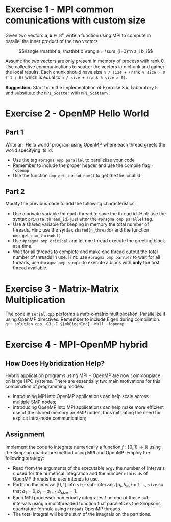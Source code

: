 # Exercise 1 - MPI common comunications with custom size
Given two vectors $\mathbf a, \mathbf b \in \mathbb R^n$ write a function using MPI to compute in parallel the inner product of the two vectors

$$\langle \mathbf a, \mathbf b \rangle = \sum_{i=0}^n a_i b_i$$

Assume the two vectors are only present in memory of process with rank 0. Use collective communications to scatter the vectors into chunk and gather the local results. Each chunk should have size `n / size + (rank % size > 0 ? 1 : 0)` which is equal to `n / size + (rank % size > 0)`.

**Suggestion:**  Start from the implementation of Exercise 3 in Laboratory 5 and substitute the `MPI_Scatter` with `MPI_Scatterv`.

# Exercise 2 - OpenMP Hello World
## Part 1
Write an 'Hello world' program using OpenMP where each thread greets the world specifying its id.

* Use the tag `#pragma omp parallel` to parallelize your code
* Remember to include the proper header and use the compile flag `-fopenmp`
* Use the function `omp_get_thread_num()` to get the the local id

## Part 2
Modify the previous code to add the following characteristics:

* Use a private variable for each thread to save the thread id. Hint: use the syntax `private(thread_id)` just after the `#pragma omp parallel` tag.
* Use a shared variable for keeping in memory the total number of threads. Hint: use the syntax `shared(n_threads)` and the function `omp_get_num_threads()`
* Use `#pragma omp critical` and let one thread execute the greeting block at a time.
* Wait for all threads to complete and make one thread output the total number of threads in use. Hint: use `#pragma omp barrier` to wait for all threads, use `#pragma omp single` to execute a block with **only** the first thread available.

# Exercise 3 - Matrix-Matrix Multiplication
The code in `serial.cpp` performs a matrix-matrix multiplication. Parallelize it using OpenMP directives. Remember to include Eigen during compilation.
```g++ solution.cpp -O3 -I ${mkEigenInc} -Wall -fopenmp```

# Exercise 4 - MPI-OpenMP hybrid

## How Does Hybridization Help?
Hybrid application programs using MPI + OpenMP are now commonplace on large HPC systems. There are essentially two main motivations for this combination of programming models: 
* introducing MPI into OpenMP applications can help scale across multiple SMP nodes;
* introducing OpenMP into MPI applications can help make more efficient use of the shared memory on SMP nodes, thus mitigating the need for explicit intra-node communication;

## Assignment
Implement the code to integrate numerically a function $f: [0, 1] \rightarrow \mathbb R$ using the Simpson quadrature method using MPI and OpenMP. Employ the following strategy:
* Read from the arguments of the executable `argv` the number of intervals $n$ used for the numerical integration and the number `nthreads` of OpenMP threads the user intends to use.
* Partition the interval $[0, 1]$ into `size` sub-intervals $[a_i, b_i], i = 1, ...,$ `size` so that $a_1 = 0, b_i = a_{i+1},  b_{size}=1$. 
* Each MPI processor numerically integrates $f$ on one of these sub-intervals using a multithreaded function that parallelizes the Simpsons quadrature formula using `ntreads` OpenMP threads.
* The total integral will be the sum of the integrals on the partitions.